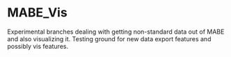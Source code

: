 # MABE_Vis
Experimental branches dealing with getting non-standard data out of MABE and also visualizing it. Testing ground for new data export features and possibly vis features.

